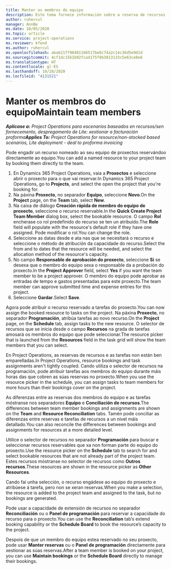 ```yaml
---
title: Manter os membros do equipo
description: Este tema fornece información sobre a reserva de recursos nomeados para equipos de proxectos e atribuírlles tarefas.
author: ruhercul
manager: AnnBe
ms.date: 10/05/2020
ms.topic: article
ms.service: project-operations
ms.reviewer: kfend
ms.author: ruhercul
ms.openlocfilehash: abab21ff98481166517be0c74a2c14c36d5e9d1d
ms.sourcegitcommit: 4cf1dc1561b92fca4175f0b3813133c5e63ce8e6
ms.translationtype: HT
ms.contentlocale: gl-ES
ms.lasthandoff: 10/28/2020
ms.locfileid: "4131521"
---
```

# <a name="maintain-team-members"></a><span data-ttu-id="4f51f-103">Manter os membros do equipo</span><span class="sxs-lookup"><span data-stu-id="4f51f-103">Maintain team members</span></span>

<span data-ttu-id="4f51f-104">_**Aplícase a:** Project Operations para escenarios baseados en recursos/sen fornecemento, despregamento de Lite: xestionar a facturación proforma_</span><span class="sxs-lookup"><span data-stu-id="4f51f-104">_**Applies To:** Project Operations for resource/non-stocked based scenarios, Lite deployment - deal to proforma invoicing_</span></span>

<span data-ttu-id="4f51f-105">Pode engadir un recurso nomeado ao seu equipo de proxectos reservándoo directamente ao equipo.</span><span class="sxs-lookup"><span data-stu-id="4f51f-105">You can add a named resource to your project team by booking them directly to the team.</span></span>

1. <span data-ttu-id="4f51f-106">En Dynamics 365 Project Operations, vaia a **Proxectos** e seleccione abrir o proxecto para o que vai reservar.</span><span class="sxs-lookup"><span data-stu-id="4f51f-106">In Dynamics 365 Project Operations, go to **Projects**, and select the open the project that you're booking for.</span></span>
2. <span data-ttu-id="4f51f-107">Na páxina **Proxecto**, no separador **Equipo**, seleccione **Novo**.</span><span class="sxs-lookup"><span data-stu-id="4f51f-107">On the **Project** page, on the **Team** tab, select **New**.</span></span> 
3. <span data-ttu-id="4f51f-108">Na caixa de diálogo **Creación rápida de membro do equipo de proxecto**, seleccione o recurso reservable.</span><span class="sxs-lookup"><span data-stu-id="4f51f-108">In the **Quick Create Project Team Member** dialog box, select the bookable resource.</span></span> <span data-ttu-id="4f51f-109">O campo **Rol** encherase co rol predefinido do recurso se ten un atribuído.</span><span class="sxs-lookup"><span data-stu-id="4f51f-109">The **Role** field will populate with the resource's default role if they have one assigned.</span></span> <span data-ttu-id="4f51f-110">Pode modificar o rol.</span><span class="sxs-lookup"><span data-stu-id="4f51f-110">You can change the role.</span></span> 
4. <span data-ttu-id="4f51f-111">Seleccione as datas desde e ata nas que se necesitará o recurso e seleccione o método de atribución da capacidade do recurso.</span><span class="sxs-lookup"><span data-stu-id="4f51f-111">Select the from and to dates that the resource will be needed, and select the allocation method of the resource's capacity.</span></span> 
5. <span data-ttu-id="4f51f-112">No campo **Responsable de aprobación do proxecto**, seleccione **Si** se desexa que o membro do equipo sexa o responsable da a probación do proxecto.</span><span class="sxs-lookup"><span data-stu-id="4f51f-112">In the **Project Approver** field, select **Yes** if you want the team member to be a project approver.</span></span> <span data-ttu-id="4f51f-113">O membro do equipo pode aprobar as entradas de tempo e gastos presentadas para este proxecto.</span><span class="sxs-lookup"><span data-stu-id="4f51f-113">The team member can approve submitted time and expense entries for this project.</span></span> 
6. <span data-ttu-id="4f51f-114">Seleccione **Gardar**.</span><span class="sxs-lookup"><span data-stu-id="4f51f-114">Select **Save**.</span></span>

<span data-ttu-id="4f51f-115">Agora pode atribuír o recurso reservado a tarefas do proxecto.</span><span class="sxs-lookup"><span data-stu-id="4f51f-115">You can now assign the booked resource to tasks on the project.</span></span> <span data-ttu-id="4f51f-116">Na páxina **Proxecto**, no separador **Programación**, atribúa tarefas ao novo recurso.</span><span class="sxs-lookup"><span data-stu-id="4f51f-116">On the **Project** page, on the **Schedule** tab, assign tasks to the new resource.</span></span> <span data-ttu-id="4f51f-117">O selector de recursos que se inicia desde o campo **Recursos** na grada de tarefas amosará os membros do equipo que pode seleccionar.</span><span class="sxs-lookup"><span data-stu-id="4f51f-117">The resource picker that is launched from the **Resources** field in the task grid will show the team members that you can select.</span></span>


<span data-ttu-id="4f51f-118">En Project Operations, as reservas de recursos e as tarefas non están ben emparelladas.</span><span class="sxs-lookup"><span data-stu-id="4f51f-118">In Project Operations, resource bookings and task assignments aren't tightly coupled.</span></span> <span data-ttu-id="4f51f-119">Cando utiliza o selector de recursos na programación, pode atribuír tarefas aos membros do equipo durante máis horas das que cobren as súas reservas no proxecto.</span><span class="sxs-lookup"><span data-stu-id="4f51f-119">When you use the resource picker in the schedule, you can assign tasks to team members for more hours than their bookings cover on the project.</span></span>

<span data-ttu-id="4f51f-120">As diferenzas entre as reservas dos membros do equipo e as tarefas móstranse nos separadores **Equipo** e **Conciliación de recursos**.</span><span class="sxs-lookup"><span data-stu-id="4f51f-120">The differences between team member bookings and assignments are shown on the **Team** and **Resource Reconciliation** tabs.</span></span> <span data-ttu-id="4f51f-121">Tamén pode conciliar as diferenzas entre reservas e tarefas de recursos a un nivel máis detallado.</span><span class="sxs-lookup"><span data-stu-id="4f51f-121">You can also reconcile the differences between bookings and assignments for resources at a more detailed level.</span></span>

<span data-ttu-id="4f51f-122">Utilice o selector de recursos no separador **Programación** para buscar e seleccionar recursos reservables que xa non forman parte do equipo do proxecto.</span><span class="sxs-lookup"><span data-stu-id="4f51f-122">Use the resource picker on the **Schedule** tab to search for and select bookable resources that are not already part of the project team.</span></span> <span data-ttu-id="4f51f-123">Estes recursos móstranse no selector de recursos como **Outros recursos**.</span><span class="sxs-lookup"><span data-stu-id="4f51f-123">These resources are shown in the resource picker as **Other Resources**.</span></span>

<span data-ttu-id="4f51f-124">Cando fai unha selección, o recurso engádese ao equipo do proxecto e atribúese á tarefa, pero non se xeran reservas.</span><span class="sxs-lookup"><span data-stu-id="4f51f-124">When you make a selection, the resource is added to the project team and assigned to the task, but no bookings are generated.</span></span>

<span data-ttu-id="4f51f-125">Pode usar a capacidade de extensión de recursos no separador **Reconciliación** ou o **Panel de programación** para reservar a capacidade do recurso para o proxecto.</span><span class="sxs-lookup"><span data-stu-id="4f51f-125">You can use the **Reconciliation** tab’s extend booking capability or the **Schedule Board** to book the resource’s capacity to the project.</span></span>

<span data-ttu-id="4f51f-126">Despois de que un membro do equipo estea reservado no seu proxecto, pode usar **Manter reservas** ou o **Panel de programación** directamente para xestionar as súas reservas.</span><span class="sxs-lookup"><span data-stu-id="4f51f-126">After a team member is booked on your project, you can use **Maintain bookings** or the **Schedule Board** directly to manage their bookings.</span></span>
